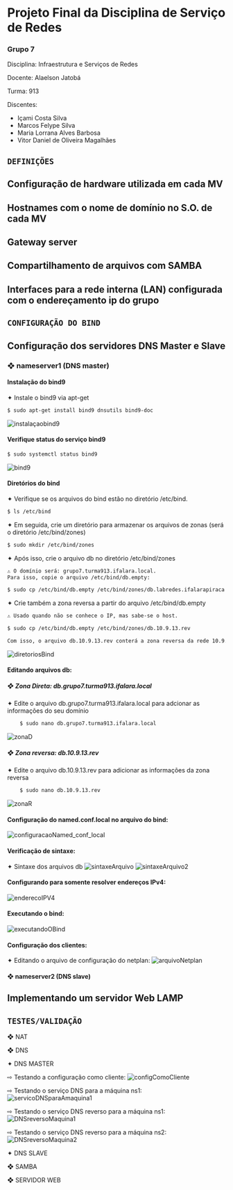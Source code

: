 # Projeto Final da Disciplina de Serviço de Redes
### Grupo 7

Disciplina: Infraestrutura e Serviços de Redes

Docente: Alaelson Jatobá

Turma: 913

Discentes:

* Içami Costa Silva
* Marcos Felype Silva
* Maria Lorrana Alves Barbosa
* Vitor Daniel de Oliveira Magalhães

## ``DEFINIÇÕES``

## Configuração de hardware utilizada em cada MV

## Hostnames com o nome de domínio no S.O. de cada MV

## Gateway server

## Compartilhamento de arquivos com SAMBA

## Interfaces para a rede interna (LAN) configurada com o endereçamento ip do grupo

## ``CONFIGURAÇÃO DO BIND``
## Configuração dos servidores DNS Master e Slave

### ❖ nameserver1 (DNS master)

#### Instalação do bind9
✦ Instale o bind9 via apt-get
```bash
$ sudo apt-get install bind9 dnsutils bind9-doc 
```
![instalaçaobind9](https://user-images.githubusercontent.com/103418874/209365034-9b8aec93-fb20-4459-a4fc-1af42b1a7021.png)
#### Verifique status do serviço bind9
```bash
$ sudo systemctl status bind9
```
![bind9](https://user-images.githubusercontent.com/103418874/209365149-e3e88741-11e4-48c2-8988-56a8b37e3798.png)
#### Diretórios do bind
✦ Verifique se os arquivos do bind estão no diretório /etc/bind.
```bash
$ ls /etc/bind
```
✦ Em seguida, crie um diretório para armazenar os arquivos de zonas (será o diretório /etc/bind/zones)
```bash
$ sudo mkdir /etc/bind/zones
```
✦ Após isso, crie o arquivo db no diretório /etc/bind/zones
```bash
⚠️ O domínio será: grupo7.turma913.ifalara.local. 
Para isso, copie o arquivo /etc/bind/db.empty:

$ sudo cp /etc/bind/db.empty /etc/bind/zones/db.labredes.ifalarapiraca.local 
```
✦ Crie também a zona reversa a partir do arquivo /etc/bind/db.empty
```bash
⚠️ Usado quando não se conhece o IP, mas sabe-se o host.

$ sudo cp /etc/bind/db.empty /etc/bind/zones/db.10.9.13.rev

Com isso, o arquivo db.10.9.13.rev conterá a zona reversa da rede 10.9.13.0.
```
![diretoriosBind](https://user-images.githubusercontent.com/103418874/209365240-38d546bb-b6f6-4c8a-b33a-8a1fb1848311.png)
#### Editando arquivos db:
##### ❖ Zona Direta: db.grupo7.turma913.ifalara.local
✦ Edite o arquivo db.grupo7.turma913.ifalara.local para adcionar as informações do seu domínio
```bash
    $ sudo nano db.grupo7.turma913.ifalara.local 
```
![zonaD](https://user-images.githubusercontent.com/103418874/209365372-f077e8f2-7555-4f6e-a88c-216278a2fd41.png)

##### ❖ Zona reversa: db.10.9.13.rev
✦ Edite o arquivo db.10.9.13.rev para adicionar as informações da zona reversa
```bash
    $ sudo nano db.10.9.13.rev
```
![zonaR](https://user-images.githubusercontent.com/103418874/209365397-e531bdfb-75b2-4539-bf3e-f29ac906c8b6.png)

#### Configuração do named.conf.local no arquivo do bind:
![configuracaoNamed_conf_local](https://user-images.githubusercontent.com/103418874/209365620-a61048b3-b4a0-4af2-ac60-486deefe25e0.png)
#### Verificação de sintaxe:

✦ Sintaxe dos arquivos db
![sintaxeArquivo](https://user-images.githubusercontent.com/103418874/209366209-1f4e8af5-5a58-4866-a95b-9c2e679c76d7.png)
![sintaxeArquivo2](https://user-images.githubusercontent.com/103418874/209366214-73eb64f4-e8f9-47e0-8111-643c7daf6f26.png)

#### Configurando para somente resolver endereços IPv4:
![enderecoIPV4](https://user-images.githubusercontent.com/103418874/209366328-9d73e09b-4d32-41ec-ab08-6ae75fda25e0.png)
#### Executando o bind:
![executandoOBind](https://user-images.githubusercontent.com/103418874/209366760-cdde525d-54d8-4824-bd64-a34c78cf7317.png)
#### Configuração dos clientes:
✦ Editando o arquivo de configuração do netplan:
![arquivoNetplan](https://user-images.githubusercontent.com/103418874/209366779-1d892404-7b27-4b73-ad90-be4cd42d2e8f.png)

#### ❖ nameserver2 (DNS slave)

## Implementando um servidor Web LAMP

## ``TESTES/VALIDAÇÃO``

❖ NAT

❖ DNS

✦ DNS MASTER

⇨ Testando a configuração como cliente:
![configComoCliente](https://user-images.githubusercontent.com/103418874/209367255-9fc4aa20-cbbd-46a6-ad50-5b0708498809.png)

⇨ Testando o serviço DNS para a máquina ns1:
![servicoDNSparaAmaquina1](https://user-images.githubusercontent.com/103418874/209367286-3b55f2c1-2e4b-4673-b921-302f782dd101.png)

⇨ Testando o serviço DNS reverso para a máquina ns1:
![DNSreversoMaquina1](https://user-images.githubusercontent.com/103418874/209367336-32808973-7fa9-45d3-8582-dd1f8200efaa.png)

⇨ Testando o serviço DNS reverso para a máquina ns2:
![DNSreversoMaquina2](https://user-images.githubusercontent.com/103418874/209367353-2a88aa60-d286-445b-8da0-c8bf6bcba6d2.png)

✦ DNS SLAVE

❖ SAMBA

❖ SERVIDOR WEB
